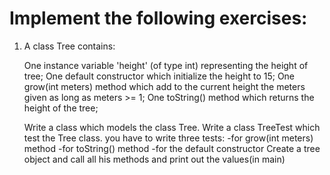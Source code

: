 # Implement the following exercises:

1) A class Tree contains:
   
   One instance variable 'height' (of type int) representing the height of tree;
   One default constructor which initialize the height to 15;
   One grow(int meters) method which add to the current height the meters given as long as meters >= 1;
   One toString() method which returns the height of the tree;
   
   Write a class which models the class Tree. 
   Write a class TreeTest which test the Tree class.
   	you have to write three tests:
   		-for grow(int meters) method
   		-for toString() method
   		-for the default constructor
   Create a tree object and call all his methods and print out the values(in main)
